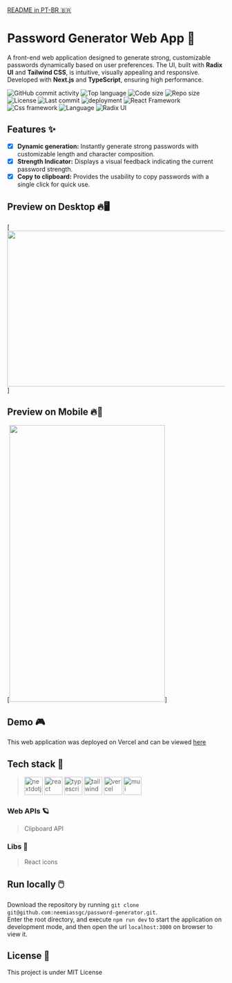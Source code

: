 [README in PT-BR :brazil:](https://github.com/neemiassgc/password-generator/blob/main/README-PT_BR.md)
# Password Generator Web App :closed_lock_with_key:
A front-end web application designed to generate strong, customizable passwords dynamically based on user preferences. The UI, built with **Radix UI** and **Tailwind CSS**, is intuitive, visually appealing and responsive. Developed with **Next.js** and **TypeScript**, ensuring high performance.

![GitHub commit activity](https://img.shields.io/github/commit-activity/t/neemiassgc/password-generator)
![Top language](https://img.shields.io/github/languages/top/neemiassgc/password-generator)
![Code size](https://img.shields.io/github/languages/code-size/neemiassgc/password-generator)
![Repo size](https://img.shields.io/github/repo-size/neemiassgc/password-generator)
![License](https://img.shields.io/github/license/neemiassgc/password-generator)
![Last commit](https://img.shields.io/github/last-commit/neemiassgc/password-generator/main)
![deployment](https://img.shields.io/static/v1?label=deployed%20on&message=Vercel&color=000000&logo=vercel)
![React Framework](https://img.shields.io/static/v1?label=React%20Framework&message=NextJs&color=000000&logo=nextdotjs)
![Css framework](https://img.shields.io/static/v1?label=Css%20framework&message=TailwindCss&color=06B6D4&logo=tailwindcss)
![Language](https://img.shields.io/static/v1?label=Language&message=TypeScript&color=3178C6&logo=typescript)
![Radix UI](https://img.shields.io/static/v1?label=UI&message=RadixUI&color=161618&logo=radixui)
## Features :sparkles:

- [x] **Dynamic generation:** Instantly generate strong passwords with customizable length and character composition.
- [x] **Strength Indicator:** Displays a visual feedback indicating the current password strength.
- [x] **Copy to clipboard:** Provides the usability to copy passwords with a single click for quick use.

## Preview on Desktop :fire::desktop_computer:
[<img src="https://static-10.s3.sa-east-1.amazonaws.com/password-generator/desktop-preview.gif" width="640" height="360"/>]

## Preview on Mobile :fire::iphone:
[<img src="https://static-10.s3.sa-east-1.amazonaws.com/password-generator/mobile-preview.gif" width="360" height="640"/>]

## Demo :video_game:
This web application was deployed on Vercel and can be viewed [here](https://hexalock.vercel.app)

## Tech stack :hammer:
> <img height="42" width="42" alt="nextdotjs" src="https://cdn.simpleicons.org/nextdotjs"/>
> <img height="42" alt="react" width="42" src="https://cdn.simpleicons.org/react/61DAFB"/>
> <img height="42" width="42" alt="typescript" src="https://cdn.simpleicons.org/typescript/3178C6"/>
> <img height="42" alt="tailwind" width="42" src="https://cdn.simpleicons.org/tailwindcss/06B6D4"/>
> <img height="42" width="42" alt="vercel" src="https://cdn.simpleicons.org/vercel/000000"/>
> <img height="42" width="42" alt="mui" src="https://cdn.simpleicons.org/radixui/161618"/>

### Web APIs :ringed_planet:
> Clipboard API

### Libs :notebook:
> React icons

## Run locally :computer_mouse:
Download the repository by running `git clone git@github.com:neemiassgc/password-generator.git`.  
Enter the root directory, and execute `npm run dev` to start the application on development mode, and then open the url `localhost:3000` on browser to view it.

## License :memo:
This project is under MIT License
